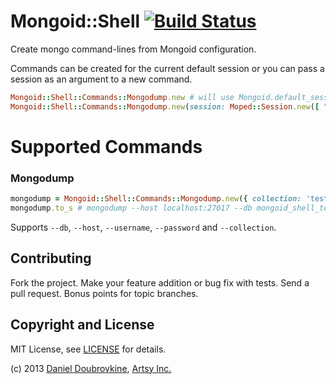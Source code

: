 Mongoid::Shell [![Build Status](http://travis-ci.org/dblock/mongoid-shell.png)](http://travis-ci.org/dblock/mongoid-shell)
==============

Create mongo command-lines from Mongoid configuration. 

Commands can be created for the current default session or you can pass a session as an argument to a new command.

``` ruby
Mongoid::Shell::Commands::Mongodump.new # will use Mongoid.default_session
Mongoid::Shell::Commands::Mongodump.new(session: Moped::Session.new([ "127.0.0.1:27017" ]))
```

Supported Commands
==================

### Mongodump

``` ruby
mongodump = Mongoid::Shell::Commands::Mongodump.new({ collection: 'test' })
mongodump.to_s # mongodump --host localhost:27017 --db mongoid_shell_tests
```

Supports `--db`, `--host`, `--username`, `--password` and `--collection`.

Contributing
------------

Fork the project. Make your feature addition or bug fix with tests. Send a pull request. Bonus points for topic branches.

Copyright and License
---------------------

MIT License, see [LICENSE](http://github.com/dblock/mongoid-shell/raw/master/LICENSE.md) for details.

(c) 2013 [Daniel Doubrovkine](http://github.com/dblock), [Artsy Inc.](http://artsy.net)


